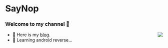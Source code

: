 # SayNop


### Welcome to my channel 👋

<!-- ![Leopold Yang github stats](https://github-readme-stats.vercel.app/api?username=SayNop&show_icons=true) -->
<!-- ![Top Langs](https://github-readme-stats.vercel.app/api/top-langs/?username=SayNop&layout=compact&exclude_repo=SayNop.github.io)
<br> -->
<img align="right" src="https://github-readme-stats.vercel.app/api/top-langs/?username=SayNop&layout=compact&exclude_repo=SayNop.github.io&hide_border=true&bg_color=0,27282200,00080808"/>

- 💬 Here is my [blog](https://saynop.github.io/).
- 🤔 Learning android reverse...

<!--
![Top Langs](https://github-readme-stats.vercel.app/api/top-langs/?username=SayNop&layout=compact)
**SayNop/SayNop** is a ✨ _special_ ✨ repository because its `README.md` (this file) appears on your GitHub profile.
Here are some ideas to get you started:
- 🔭 I’m currently working on ...
- 🌱 I’m currently learning ...
- 👯 I’m looking to collaborate on ...
- 🤔 I’m looking for help with ...
- 💬 Ask me about ...
- 📫 How to reach me: ...
- 😄 Pronouns: ...
- ⚡ Fun fact: ...
-->
